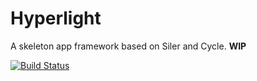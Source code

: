 # Hyperlight
A skeleton app framework based on Siler and Cycle. **WIP**

[![Build Status](https://travis-ci.org/dolcy/Hyperlight.svg?branch=master)](https://travis-ci.org/dolcy/Hyperlight)
